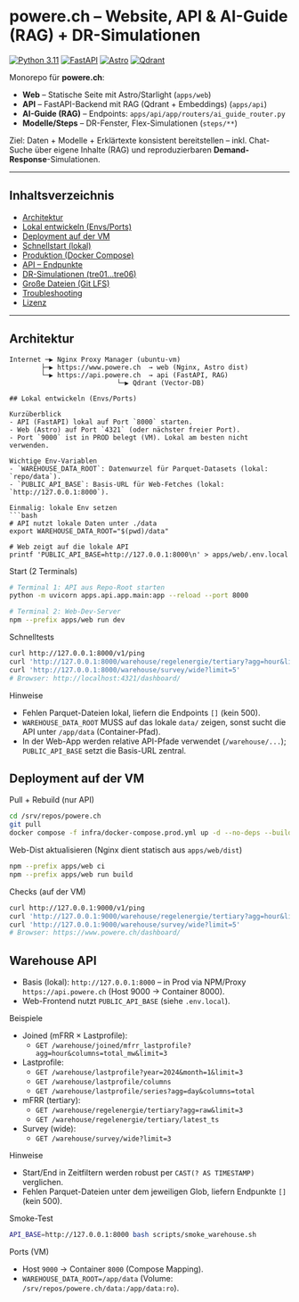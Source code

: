 # powere.ch – Website, API & AI-Guide (RAG) + DR-Simulationen

[![Python 3.11](https://img.shields.io/badge/python-3.11-blue.svg)]()
[![FastAPI](https://img.shields.io/badge/FastAPI-🚀-009688)]()
[![Astro](https://img.shields.io/badge/Astro-web-orange.svg)]()
[![Qdrant](https://img.shields.io/badge/VectorDB-Qdrant-6f42c1.svg)]()

Monorepo für **powere.ch**:

- **Web** – Statische Seite mit Astro/Starlight (`apps/web`)
- **API** – FastAPI-Backend mit RAG (Qdrant + Embeddings) (`apps/api`)
- **AI-Guide (RAG)** – Endpoints: `apps/api/app/routers/ai_guide_router.py`
- **Modelle/Steps** – DR-Fenster, Flex-Simulationen (`steps/**`)

Ziel: Daten + Modelle + Erklärtexte konsistent bereitstellen – inkl. Chat-Suche über eigene Inhalte (RAG) und reproduzierbaren **Demand-Response**-Simulationen.

---

## Inhaltsverzeichnis

- [Architektur](#architektur)
- [Lokal entwickeln (Envs/Ports)](#lokal-entwickeln-envsports)
- [Deployment auf der VM](#deployment-auf-der-vm)
- [Schnellstart (lokal)](#schnellstart-lokal)
- [Produktion (Docker Compose)](#produktion-docker-compose)
- [API – Endpunkte](#api--endpunkte)
- [DR-Simulationen (tre01…tre06)](#dr-simulationen-tre01tre06)
- [Große Dateien (Git LFS)](#große-dateien-git-lfs)
- [Troubleshooting](#troubleshooting)
- [Lizenz](#lizenz)

---

## Architektur

```text
Internet ─▶ Nginx Proxy Manager (ubuntu-vm)
        ├─▶ https://www.powere.ch  → web (Nginx, Astro dist)
        └─▶ https://api.powere.ch  → api (FastAPI, RAG)
                           └─▶ Qdrant (Vector-DB)

## Lokal entwickeln (Envs/Ports)

Kurzüberblick
- API (FastAPI) lokal auf Port `8000` starten.
- Web (Astro) auf Port `4321` (oder nächster freier Port).
- Port `9000` ist in PROD belegt (VM). Lokal am besten nicht verwenden.

Wichtige Env-Variablen
- `WAREHOUSE_DATA_ROOT`: Datenwurzel für Parquet-Datasets (lokal: `repo/data`).
- `PUBLIC_API_BASE`: Basis-URL für Web-Fetches (lokal: `http://127.0.0.1:8000`).

Einmalig: lokale Env setzen
```bash
# API nutzt lokale Daten unter ./data
export WAREHOUSE_DATA_ROOT="$(pwd)/data"

# Web zeigt auf die lokale API
printf 'PUBLIC_API_BASE=http://127.0.0.1:8000\n' > apps/web/.env.local
```

Start (2 Terminals)
```bash
# Terminal 1: API aus Repo-Root starten
python -m uvicorn apps.api.app.main:app --reload --port 8000

# Terminal 2: Web-Dev-Server
npm --prefix apps/web run dev
```

Schnelltests
```bash
curl http://127.0.0.1:8000/v1/ping
curl 'http://127.0.0.1:8000/warehouse/regelenergie/tertiary?agg=hour&limit=24'
curl 'http://127.0.0.1:8000/warehouse/survey/wide?limit=5'
# Browser: http://localhost:4321/dashboard/
```

Hinweise
- Fehlen Parquet-Dateien lokal, liefern die Endpoints `[]` (kein 500).
- `WAREHOUSE_DATA_ROOT` MUSS auf das lokale `data/` zeigen, sonst sucht die API unter `/app/data` (Container-Pfad).
- In der Web-App werden relative API-Pfade verwendet (`/warehouse/...`); `PUBLIC_API_BASE` setzt die Basis-URL zentral.

## Deployment auf der VM

Pull + Rebuild (nur API)
```bash
cd /srv/repos/powere.ch
git pull
docker compose -f infra/docker-compose.prod.yml up -d --no-deps --build api
```

Web-Dist aktualisieren (Nginx dient statisch aus `apps/web/dist`)
```bash
npm --prefix apps/web ci
npm --prefix apps/web run build
```

Checks (auf der VM)
```bash
curl http://127.0.0.1:9000/v1/ping
curl 'http://127.0.0.1:9000/warehouse/regelenergie/tertiary?agg=hour&limit=24'
curl 'http://127.0.0.1:9000/warehouse/survey/wide?limit=5'
# Browser: https://www.powere.ch/dashboard/
```

## Warehouse API

- Basis (lokal): `http://127.0.0.1:8000` – in Prod via NPM/Proxy `https://api.powere.ch` (Host 9000 → Container 8000).
- Web-Frontend nutzt `PUBLIC_API_BASE` (siehe `.env.local`).

Beispiele
- Joined (mFRR × Lastprofile):
  - `GET /warehouse/joined/mfrr_lastprofile?agg=hour&columns=total_mw&limit=3`
- Lastprofile:
  - `GET /warehouse/lastprofile?year=2024&month=1&limit=3`
  - `GET /warehouse/lastprofile/columns`
  - `GET /warehouse/lastprofile/series?agg=day&columns=total`
- mFRR (tertiary):
  - `GET /warehouse/regelenergie/tertiary?agg=raw&limit=3`
  - `GET /warehouse/regelenergie/tertiary/latest_ts`
- Survey (wide):
  - `GET /warehouse/survey/wide?limit=3`

Hinweise
- Start/End in Zeitfiltern werden robust per `CAST(? AS TIMESTAMP)` verglichen.
- Fehlen Parquet-Dateien unter dem jeweiligen Glob, liefern Endpunkte `[]` (kein 500).

Smoke-Test
```bash
API_BASE=http://127.0.0.1:8000 bash scripts/smoke_warehouse.sh
```

Ports (VM)
- Host `9000` → Container `8000` (Compose Mapping).
- `WAREHOUSE_DATA_ROOT=/app/data` (Volume: `/srv/repos/powere.ch/data:/app/data:ro`).

